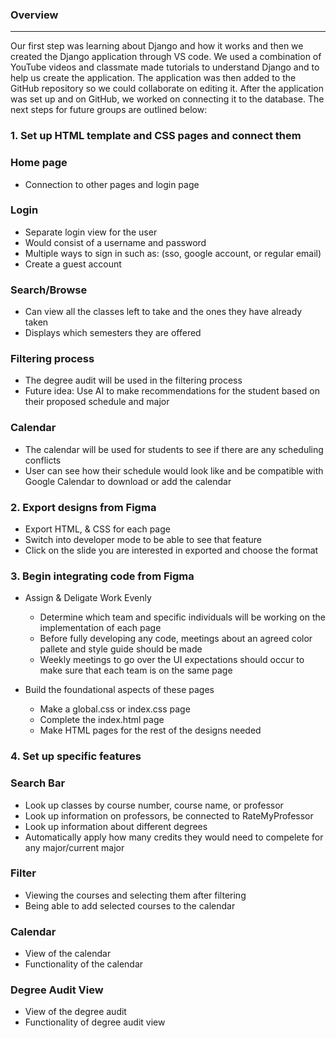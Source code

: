 
### Overview 
-----------------------------------------------------------------------------------------------------------------------------------------------------------------------------------------------------------------------------------------------------------------------------------------------------------------------------------------------------------------------------------------------------------

Our first step was learning about Django and how it works and then we created the Django application through VS code. 
We used a combination of YouTube videos and classmate made tutorials to understand Django and to help us create the application.
The application was then added to the GitHub repository so we could collaborate on editing it. 
After the application was set up and on GitHub, we worked on connecting it to the database. The next steps for future groups are outlined below:

### 1. Set up HTML template and CSS pages and connect them   

  ### Home page  
  -  Connection to other pages and login page
  ### Login  
   - Separate login view for the user
   - Would consist of a username and password
   - Multiple ways to sign in such as: (sso, google account, or regular email)
  - Create a guest account
  ### Search/Browse  
  - Can view all the classes left to take and the ones they have already taken 
  - Displays which semesters they are offered  
  ### Filtering process 
  - The degree audit will be used in the filtering process 
  - Future idea: Use AI to make recommendations for the student based on their proposed schedule and major   
 ### Calendar  
   - The calendar will be used for students to see if there are any scheduling conflicts
   - User can see how their schedule would look like and be compatible with Google Calendar to download or add the calendar 
### 2. Export designs from Figma  
   - Export HTML, & CSS for each page
   - Switch into developer mode to be able to see that feature
   - Click on the slide you are interested in exported and choose the format
### 3. Begin integrating code from Figma 
   - Assign & Deligate Work Evenly
     - Determine which team and specific individuals will be working on the implementation of each page
     - Before fully developing any code, meetings about an agreed color pallete and style guide should be made
     - Weekly meetings to go over the UI expectations should occur to make sure that each team is on the same page
       
   - Build the foundational aspects of these pages
     - Make a global.css or index.css page
     - Complete the index.html page
     - Make HTML pages for the rest of the designs needed
       
### 4. Set up specific features 
  ### Search Bar 
  - Look up classes by course number, course name, or professor
  - Look up information on professors, be connected to RateMyProfessor
  - Look up information about different degrees 
  - Automatically apply how many credits they would need to compelete for any major/current major 
  ### Filter   
  - Viewing the courses and selecting them after filtering 
  - Being able to add selected courses to the calendar
  ### Calendar  
  - View of the calendar 
  - Functionality of the calendar 
### Degree Audit View   
  - View of the degree audit 
  - Functionality of degree audit view 
    



